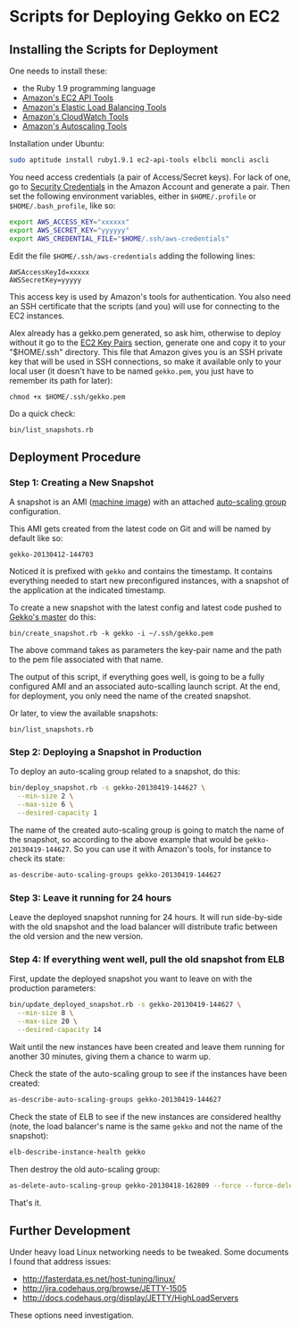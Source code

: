 # Scripts for Deploying Gekko on EC2

## Installing the Scripts for Deployment

One needs to install these:

- the Ruby 1.9 programming language
- [Amazon's EC2 API Tools](http://aws.amazon.com/developertools/351)
- [Amazon's Elastic Load Balancing Tools](http://aws.amazon.com/developertools/2536)
- [Amazon's CloudWatch Tools](http://aws.amazon.com/developertools/2534)
- [Amazon's Autoscaling Tools](http://aws.amazon.com/developertools/2535)

Installation under Ubuntu:

```bash
sudo aptitude install ruby1.9.1 ec2-api-tools elbcli moncli ascli
```

You need access credentials (a pair of Access/Secret keys). For lack
of one, go to
[Security Credentials](https://portal.aws.amazon.com/gp/aws/securityCredentials)
in the Amazon Account and generate a pair. Then set the following
environment variables, either in `$HOME/.profile` or
`$HOME/.bash_profile`, like so:

```bash
export AWS_ACCESS_KEY="xxxxxx"
export AWS_SECRET_KEY="yyyyyy"
export AWS_CREDENTIAL_FILE="$HOME/.ssh/aws-credentials"
```

Edit the file `$HOME/.ssh/aws-credentials` adding the following lines:

```
AWSAccessKeyId=xxxxx
AWSSecretKey=yyyyy
```

This access key is used by Amazon's tools for authentication. You also
need an SSH certificate that the scripts (and you) will use for
connecting to the EC2 instances.

Alex already has a gekko.pem generated, so ask him, otherwise to
deploy without it go to the
[EC2 Key Pairs](https://console.aws.amazon.com/ec2/home?region=us-east-1#s=KeyPairs)
section, generate one and copy it to your "$HOME/.ssh" directory. This
file that Amazon gives you is an SSH private key that will be used in
SSH connections, so make it available only to your local user (it
doesn't have to be named `gekko.pem`, you just have to remember its
path for later):

```
chmod +x $HOME/.ssh/gekko.pem
```

Do a quick check:

```
bin/list_snapshots.rb
```

## Deployment Procedure

### Step 1: Creating a New Snapshot

A snapshot is an AMI ([machine image](https://aws.amazon.com/amis/))
with an attached
[auto-scaling group](http://aws.amazon.com/autoscaling/) configuration.

This AMI gets created from the latest code on Git and will be named by
default like so:

```
gekko-20130412-144703
```

Noticed it is prefixed with `gekko` and contains the timestamp. It
contains everything needed to start new preconfigured instances, with
a snapshot of the application at the indicated timestamp.

To create a new snapshot with the latest config and latest code pushed
to [Gekko's master](https://github.com/epigrams/gekko) do this:

```
bin/create_snapshot.rb -k gekko -i ~/.ssh/gekko.pem
```

The above command takes as parameters the key-pair name and the path
to the pem file associated with that name.

The output of this script, if everything goes well, is going to be a
fully configured AMI and an associated auto-scalling launch script.
At the end, for deployment, you only need the name of the created
snapshot.

Or later, to view the available snapshots:

```
bin/list_snapshots.rb
```

### Step 2: Deploying a Snapshot in Production

To deploy an auto-scaling group related to a snapshot, do this:

```bash
bin/deploy_snapshot.rb -s gekko-20130419-144627 \
  --min-size 2 \
  --max-size 6 \
  --desired-capacity 1
```

The name of the created auto-scaling group is going to match the name
of the snapshot, so according to the above example that would be
`gekko-20130419-144627`. So you can use it with Amazon's tools, for
instance to check its state:

```bash
as-describe-auto-scaling-groups gekko-20130419-144627
```

### Step 3: Leave it running for 24 hours

Leave the deployed snapshot running for 24 hours. It will run
side-by-side with the old snapshot and the load balancer will
distribute trafic between the old version and the new version.

### Step 4: If everything went well, pull the old snapshot from ELB

First, update the deployed snapshot you want to leave on with the
production parameters:

```bash
bin/update_deployed_snapshot.rb -s gekko-20130419-144627 \
  --min-size 8 \
  --max-size 20 \
  --desired-capacity 14
```

Wait until the new instances have been created and leave them running
for another 30 minutes, giving them a chance to warm up.

Check the state of the auto-scaling group to see if the instances have
been created:

```bash
as-describe-auto-scaling-groups gekko-20130419-144627
```

Check the state of ELB to see if the new instances are considered
healthy (note, the load balancer's name is the same `gekko` and not
the name of the snapshot):

```bash
elb-describe-instance-health gekko
```

Then destroy the old auto-scaling group:

```bash
as-delete-auto-scaling-group gekko-20130418-162809 --force --force-delete
```

That's it.

## Further Development

Under heavy load Linux networking needs to be tweaked. Some documents
I found that address issues:

* http://fasterdata.es.net/host-tuning/linux/
* http://jira.codehaus.org/browse/JETTY-1505
* http://docs.codehaus.org/display/JETTY/HighLoadServers

These options need investigation.
